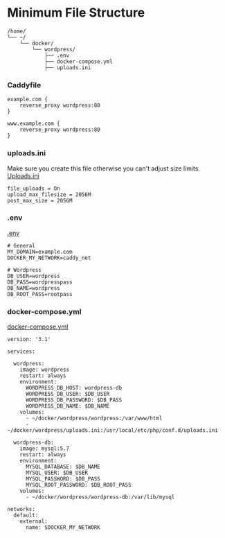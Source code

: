 # Minimum File Structure
```
/home/
└── ~/
    └── docker/
        └── wordpress/
            ├── .env
            ├── docker-compose.yml
            ├── uploads.ini
```

### Caddyfile
```
example.com {
	reverse_proxy wordpress:80
}

www.example.com {
	reverse_proxy wordpress:80
}
```


### uploads.ini

Make sure you create this file otherwise you can't adjust size limits. [Uploads.ini](https://github.com/StarWhiz/docker_deployment_notes/blob/master/wordpress/uploads.ini)
```
file_uploads = On
upload_max_filesize = 2056M
post_max_size = 2056M
```

### .env
[.env](https://github.com/StarWhiz/docker_deployment_notes/blob/master/wordpress/.env)
```
# General
MY_DOMAIN=example.com
DOCKER_MY_NETWORK=caddy_net

# Wordpress
DB_USER=wordpress
DB_PASS=wordpresspass
DB_NAME=wordpress
DB_ROOT_PASS=rootpass
```

### docker-compose.yml
[docker-compose.yml](https://github.com/StarWhiz/docker_deployment_notes/blob/master/wordpress/docker-compose.yml)
```
version: '3.1'

services:

  wordpress:
    image: wordpress
    restart: always
    environment:
      WORDPRESS_DB_HOST: wordpress-db
      WORDPRESS_DB_USER: $DB_USER
      WORDPRESS_DB_PASSWORD: $DB_PASS
      WORDPRESS_DB_NAME: $DB_NAME
    volumes:
      - ~/docker/wordpress/wordpress:/var/www/html
      - ~/docker/wordpress/uploads.ini:/usr/local/etc/php/conf.d/uploads.ini

  wordpress-db:
    image: mysql:5.7
    restart: always
    environment:
      MYSQL_DATABASE: $DB_NAME
      MYSQL_USER: $DB_USER
      MYSQL_PASSWORD: $DB_PASS
      MYSQL_ROOT_PASSWORD: $DB_ROOT_PASS
    volumes:
      - ~/docker/wordpress/wordpress-db:/var/lib/mysql

networks:
  default:
    external:
      name: $DOCKER_MY_NETWORK
```

